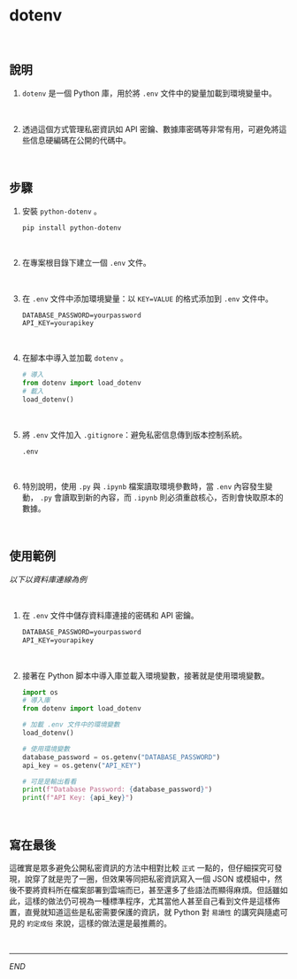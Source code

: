 # dotenv

<br>

## 說明

1. `dotenv` 是一個 Python 庫，用於將 `.env` 文件中的變量加載到環境變量中。
   
<br>

2. 透過這個方式管理私密資訊如 API 密鑰、數據庫密碼等非常有用，可避免將這些信息硬編碼在公開的代碼中。

<br>

## 步驟

1. 安裝 `python-dotenv` 。

   ```bash
   pip install python-dotenv
   ```

<br>

2. 在專案根目錄下建立一個 `.env` 文件。

<br>

3. 在 `.env` 文件中添加環境變量：以 `KEY=VALUE` 的格式添加到 `.env` 文件中。

   ```
   DATABASE_PASSWORD=yourpassword
   API_KEY=yourapikey
   ```

<br>

4. 在腳本中導入並加載 `dotenv` 。
   
   ```python
   # 導入
   from dotenv import load_dotenv
   # 載入
   load_dotenv()
   ```

<br>

5. 將 `.env` 文件加入 `.gitignore`：避免私密信息傳到版本控制系統。

   ```
   .env
   ```

<br>

6. 特別說明，使用 `.py` 與 `.ipynb` 檔案讀取環境參數時，當 `.env` 內容發生變動，  `.py` 會讀取到新的內容，而 `.ipynb` 則必須重啟核心，否則會快取原本的數據。

<br>

## 使用範例

_以下以資料庫連線為例_

<br>

1. 在 `.env` 文件中儲存資料庫連接的密碼和 API 密鑰。

    ```txt
    DATABASE_PASSWORD=yourpassword
    API_KEY=yourapikey
    ```

<br>

2. 接著在 Python 脚本中導入庫並載入環境變數，接著就是使用環境變數。

    ```python
    import os
    # 導入庫
    from dotenv import load_dotenv

    # 加載 .env 文件中的環境變數
    load_dotenv()

    # 使用環境變數
    database_password = os.getenv("DATABASE_PASSWORD")
    api_key = os.getenv("API_KEY")

    # 可是是輸出看看
    print(f"Database Password: {database_password}")
    print(f"API Key: {api_key}")
    ```

<br>

## 寫在最後

這確實是眾多避免公開私密資訊的方法中相對比較 `正式` 一點的，但仔細探究可發現，說穿了就是兜了一圈，但效果等同把私密資訊寫入一個 JSON 或模組中，然後不要將資料所在檔案部署到雲端而已，甚至還多了些語法而顯得麻煩。但話雖如此，這樣的做法仍可視為一種標準程序，尤其當他人甚至自己看到文件是這樣佈置，直覺就知道這些是私密需要保護的資訊，就 Python 對 `易讀性` 的講究與隨處可見的 `約定成俗` 來說，這樣的做法還是最推薦的。

<br>

---

_END_